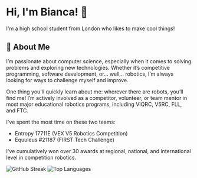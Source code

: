 # Hi, I'm Bianca! 👋

I'm a high school student from London who likes to make cool things!

## 🚀 About Me 

I’m passionate about computer science, especially when it comes to solving problems and exploring new technologies. Whether it’s competitive programming, software development, or... well... robotics, I’m always looking for ways to challenge myself and improve.

One thing you'll quickly learn about me: wherever there are robots, you’ll find me! I’m actively involved as a competitor, volunteer, or team mentor in most major educational robotics programs, including VIQRC, V5RC, FLL, and FTC.

I've spent the most time on these two teams:
- Entropy 17711E (VEX V5 Robotics Competition)
- Equuleus #21187 (FIRST Tech Challenge)

I've cumulatively won over 30 awards at regional, national, and international level in competition robotics.

![GitHub Streak](https://github-readme-streak-stats.herokuapp.com/?user=BiancaIvanova)
![Top Languages](https://github-readme-stats.vercel.app/api/top-langs/?username=BiancaIvanova&layout=compact&langs_count=10)
